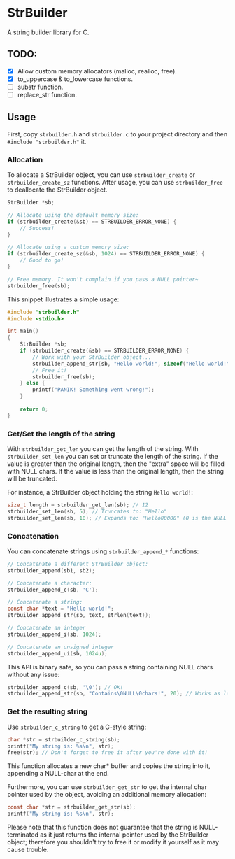 # StrBuilder
A string builder library for C.

## TODO:
- [x] Allow custom memory allocators (malloc, realloc, free).
- [x] to_uppercase & to_lowercase functions.
- [ ] substr function.
- [ ] replace_str function.

## Usage
First, copy `strbuilder.h` and `strbuilder.c` to your project directory and then `#include "strbuilder.h"` it.

### Allocation
To allocate a StrBuilder object, you can use `strbuilder_create` or `strbuilder_create_sz` functions. After usage, you
can use `strbuilder_free` to deallocate the StrBuilder object.

```c
StrBuilder *sb;

// Allocate using the default memory size:
if (strbuilder_create(&sb) == STRBUILDER_ERROR_NONE) {
    // Success!
}

// Allocate using a custom memory size:
if (strbuilder_create_sz(&sb, 1024) == STRBUILDER_ERROR_NONE) {
    // Good to go!
}

// Free memory. It won't complain if you pass a NULL pointer~
strbuilder_free(sb);
```

This snippet illustrates a simple usage:

```c
#include "strbuilder.h"
#include <stdio.h>

int main()
{
    StrBuilder *sb;
    if (strbuilder_create(&sb) == STRBUILDER_ERROR_NONE) {
        // Work with your StrBuilder object...
        strbuilder_append_str(sb, "Hello world!", sizeof("Hello world!")-1);
        // Free it!
        strbuilder_free(sb);
    } else {
        printf("PANIK! Something went wrong!");
    }
    
    return 0;
}
```

### Get/Set the length of the string
With `strbuilder_get_len` you can get the length of the string.
With `strbuilder_set_len` you can set or truncate the length of the string.
If the value is greater than the original length, then the "extra" space will be filled with NULL chars.
If the value is less than the original length, then the string will be truncated.

For instance, a StrBuilder object holding the string `Hello world!`:
```c
size_t length = strbuilder_get_len(sb); // 12
strbuilder_set_len(sb, 5); // Truncates to: "Hello"
strbuilder_set_len(sb, 10); // Expands to: "Hello00000" (0 is the NULL char)
```

### Concatenation
You can concatenate strings using `strbuilder_append_*` functions:

```c
// Concatenate a different StrBuilder object:
strbuilder_append(sb1, sb2);

// Concatenate a character:
strbuilder_append_c(sb, 'C');

// Concatenate a string:
const char *text = "Hello world!";
strbuilder_append_str(sb, text, strlen(text));

// Concatenate an integer
strbuilder_append_i(sb, 1024);

// Concatenate an unsigned integer
strbuilder_append_ui(sb, 1024u);
```

This API is binary safe, so you can pass a string containing NULL chars without any issue:

```c
strbuilder_append_c(sb, '\0'); // OK!
strbuilder_append_str(sb, "Contains\0NULL\0chars!", 20); // Works as long as you know the length
```

### Get the resulting string
Use `strbuilder_c_string` to get a C-style string:
```c
char *str = strbuilder_c_string(sb);
printf("My string is: %s\n", str);
free(str); // Don't forget to free it after you're done with it!
```
This function allocates a new char* buffer and copies the string into it, appending a NULL-char at the end.

Furthermore, you can use `strbuilder_get_str` to get the internal char pointer used by the object, avoiding an
additional memory allocation:
```c
const char *str = strbuilder_get_str(sb);
printf("My string is: %s\n", str);
```
Please note that this function does not guarantee that the string is NULL-terminated as it just returns the internal
pointer used by the StrBuilder object; therefore you shouldn't try to free it or modify it yourself as it may cause trouble.
